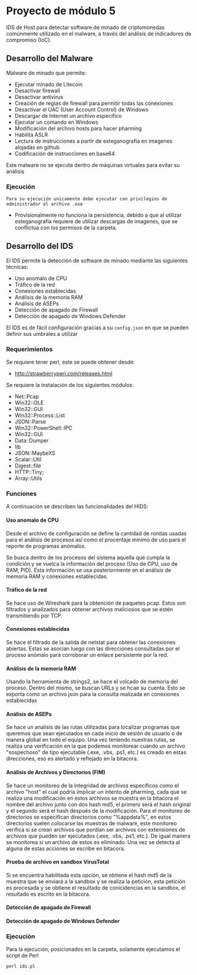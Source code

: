# Proyecto de módulo 5
IDS de Host para detectar software de minado de criptomonedas comúnmente utilizado en el malware, a través del análisis de indicadores de compromiso (IoC).

## Desarrollo del Malware
Malware de minado que permite:
+ Ejecutar minado de Litecoin
+ Desactivar firewall
+ Desactivar antivirus
+ Creación de reglas de firewall para permitir todas las conexiones 
+ Desactivar el UAC (User Account Control) de Windows 
+ Descargar de Internet un archivo específico 
+ Ejecutar un comando en Windows 
+ Modificación del archivo hosts para hacer pharming 
+ Habilita ASLR
+ Lectura de instrucciones a partir de esteganografía en imagenes alojadas en github
+ Codificación de instrucciones en base64

Este malware no se ejecuta dentro de máquinas virtuales para evitar su análisis

### Ejecución
```
Para su ejecución unicamente debe ejecutar con privilegios de administrador el archivo .exe
```

+ Provisionalmente no funciona la persistencia, debido a que al utilizar esteganografía requiere de utilizar descargas de imagenes, que se conflictua con los permisos de la carpeta.

## Desarrollo del IDS
El IDS permite la detección de software de minado mediante las siguientes técnicas:
+ Uso anomalo de CPU
+ Tráfico de la red
+ Conexiones establecidas
+ Análisis de la memoria RAM
+ Análisis de ASEPs
+ Detección de apagado de Firewall
+ Detección de apagado de Windows Defender

El IDS es de fácil configuración gracias a su `config.json` en que se pueden definir sus umbrales a utilizar

### Requerimientos
Se requiere tener perl, este se puede obtener desde:
+ http://strawberryperl.com/releases.html

Se requiere la instalación de los siguientes módulos:
+ Net::Pcap
+ Win32::OLE
+ Win32::GUI
+ Win32::Process::List
+ JSON::Parse
+ Win32::PowerShell::IPC
+ Win32::GUI
+ Data::Dumper
+ lib
+ JSON::MaybeXS
+ Scalar::Util
+ Digest::file
+ HTTP::Tiny;
+ Array::Utils

### Funciones
A continuación se describen las funcionalidades del HIDS:

#### Uso anomalo de CPU
Desde el archivo de configuración se define la cantidad de rondas usadas para el análisis de procesos así como el procentaje minimo de uso para el reporte de programas anómalos. 

Se busca dentro de los procesos del sistema aquella que cumpla la condición y se vuelca la información del proceso (Uso de CPU, uso de RAM, PID). Esta información se usa posteriormente en el análisis de memoria RAM y conexiones establecidas.

#### Tráfico de la red
Se hace uso de Wireshark para la obtención de paquetes pcap. Estos son filtrados y analizados para obtener archivos maliciosos que se estén transmitiendo por TCP.

#### Conexiones establecidas
Se hace el filtrado de la salida de netstat para obtener las conexiones abiertas. Estas se asocian luego con las direcciones consultadas por el proceso anómalo para corroborar un enlace persistente por la red.

#### Análisis de la memoria RAM
Usando la herramienta de strings2, se hace el volcado de memoria del proceso. Dentro del mismo, se buscan URLs y se hcae su cuenta. Esto se exporta como un archivo json para la consulta realizada en conexiones establecidas


#### Análisis de ASEPs
Se hace un analisis de las rutas utilizadas para localizar programas que queremos que sean ejecutados en cada inicio de sesión de usuario o de manera global en todo el equipo. Una vez teniendo nuestras rutas, se realiza una verificación en la que podemos monitorear cuando un archivo "sospechoso" de tipo ejecutable (.exe, .vbs, .ps1, etc.) es creado en estas direcciones, eso es alertado y reflejado en la bitacora.

#### Análisis de Archivos y Directorios (FIM)
Se hace un monitoreo de la integridad de archivos especificos como el archivo "host" el cual podría implicar un intento de pharming, cada que se realiza una modificación en estos archivos se muestra en la bitacora el nombre del archivo junto con dos hash md5, el primero será el hash original y el segundo será el hash después de la modificación. Para el monitoreo de directorios se especifican directorios como "%appdata%", en estos directorios suelen colocarse las muestras de malware, este monitoreo verifica si se crean archivos que pordían ser archivos con extensiones de archivos que pueden ser ejecutados (.exe, .vbs, .ps1, etc.). De igual manera se monitorea si un archivo de estos es eliminado. Una vez se detecta al alguna de estas acciones se escribe en bitacora.

#### Prueba de archivo en sandbox VirusTotal
Si se encuentra habilitada esta opción, se obtiene el hash md5 de la muestra que se enviará a la sandbox y se realiza la petición, esta petición es procesada y se obtiene el resultado de conicidencias en la sandbox, el resultado es escrito en la bitacora.

#### Detección de apagado de Firewall


#### Detección de apagado de Windows Defender


### Ejecución
Para la ejecución, posicionados en la carpeta, solamente ejecutamos el script de Perl

```
perl ids.pl
```